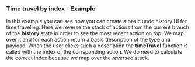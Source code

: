 ### Time travel by index - Example

In this example you can see how you can create a basic undo history UI for time traveling. Here we reverse the stack of actions from the current branch of the **history** state in order to see the most recent action on top. We map over it and for each action return a basic description of the type and payload. When the user clicks such a description the **timeTravel** function is called with the index of the corrsponding action. We do need to calculate the correct index because we map over the _reversed_ stack.
